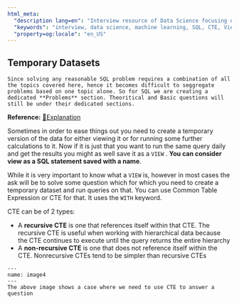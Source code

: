 ```yaml
---
html_meta:
  "description lang=en": "Interview resource of Data Science focusing on Common Table Expression and Views."
  "keywords": "interview, data science, machine learning, SQL, CTE, View, Common Table Expression"
  "property=og:locale": "en_US"
---
```


## Temporary Datasets

```{note}
Since solving any reasonable SQL problem requires a combination of all the topics covered here, hence it becomes difficult to seggregate problems based on one topic alone. So for SQL we are creating a dedicated **Problems** section. Theoritical and Basic questions will still be under their dedicated sections.
```
**Reference:** [📖Explanation](https://www.red-gate.com/simple-talk/databases/sql-server/t-sql-programming-sql-server/sql-server-cte-basics/)

Sometimes in order to ease things out you need to create a temporary version of the data for either viewing it or for running some further calculations to it. Now if it is just that you want to run the same query daily and get the results you might as well save it as a `VIEW` . **You can consider view as a SQL statement saved with a name**.

While it is very important to know what a `VIEW` is, however in most cases the ask will be to solve some question which for which you need to create a temporary dataset and run queries on that. You can use Common Table Expression or CTE for that. It uses the `WITH` keyword.

CTE can be of 2 types:
- A **recursive CTE** is one that references itself within that CTE. The recursive CTE is useful when working with hierarchical data because the CTE continues to execute until the query returns the entire hierarchy
- A **non-recursive CTE** is one that does not reference itself within the CTE. Nonrecursive CTEs tend to be simpler than recursive CTEs

```{figure} ../SQL/images/image4.PNG
---
name: image4
---
The above image shows a case where we need to use CTE to answer a question
```

